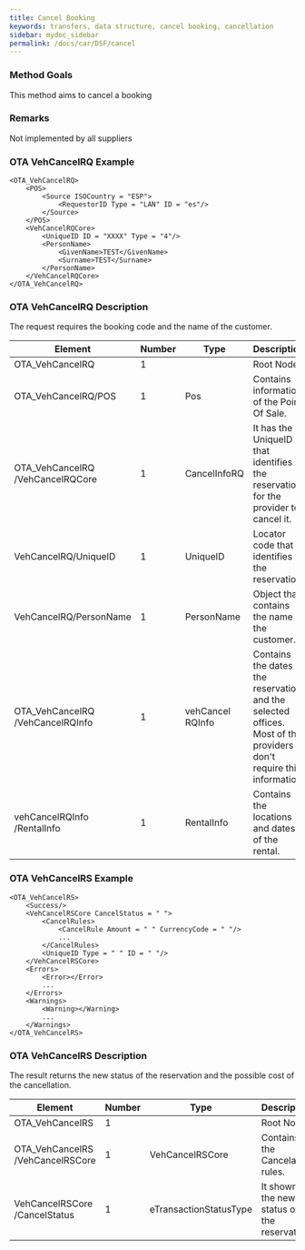 ```yaml
---
title: Cancel Booking
keywords: transfers, data structure, cancel booking, cancellation
sidebar: mydoc_sidebar
permalink: /docs/car/DSF/cancel
---
```




### Method Goals


This method aims to cancel a booking



### Remarks


Not implemented by all suppliers



### OTA VehCancelRQ Example




    <OTA_VehCancelRQ>
        <POS>
            <Source ISOCountry = "ESP">
                <RequestorID Type = "LAN" ID = "es"/>
            </Source>
        </POS>
        <VehCancelRQCore>
            <UniqueID ID = "XXXX" Type = "4"/>
            <PersonName>
                <GivenName>TEST</GivenName>
                <Surname>TEST</Surname>
            </PersonName>
        </VehCancelRQCore>
    </OTA_VehCancelRQ>



### OTA VehCancelRQ Description


The request requires the booking code and the name of the customer.



| **Element**				| **Number**	| **Type**	| **Description**						|
| ------------------------------------- | ------------- | ------------- | ------------------------------------------------------------- |
| OTA_VehCancelRQ			| 1           	|		| Root Node.        						|
| OTA_VehCancelRQ/POS			| 1   		| Pos    	| Contains information of the Point Of Sale. 			|
| OTA_VehCancelRQ /VehCancelRQCore	| 1   		| CancelInfoRQ	| It has the UniqueID that identifies the reservation for the provider to cancel it.	|
| VehCancelRQ/UniqueID			| 1   		| UniqueID	| Locator code that identifies the reservation. 		|
| VehCancelRQ/PersonName		| 1   		| PersonName	| Object that contains the name of the customer. 		|
| OTA_VehCancelRQ /VehCancelRQInfo	| 1   		| vehCancel RQInfo	| Contains the dates of the reservation and the selected offices. Most of the providers don't require this information.	|
| vehCancelRQInfo /RentalInfo		| 1   		| RentalInfo	| Contains the locations and dates of the rental.		|



### OTA VehCancelRS Example




    <OTA_VehCancelRS>
        <Success/>
        <VehCancelRSCore CancelStatus = " ">
            <CancelRules>
                <CancelRule Amount = " " CurrencyCode = " "/>
                ...
            </CancelRules>
            <UniqueID Type = " " ID = " "/>
        </VehCancelRSCore>
        <Errors>
            <Error></Error>
            ...
        </Errors>
        <Warnings>
            <Warning></Warning>
            ...
        </Warnings>
    </OTA_VehCancelRS>



### OTA VehCancelRS Description


The result returns the new status of the reservation and the possible
cost of the cancellation.


 
| **Element**				| **Number**	| **Type**	| **Description**						|
| ------------------------------------- | ------------- | ------------- | ------------------------------------------------------------- |
| OTA_VehCancelRS     			| 1             |        	| Root Node							|
| OTA_VehCancelRS /VehCancelRSCore	| 1     	| VehCancelRSCore | Contains the Cancelation rules.				|
| VehCancelRSCore /CancelStatus		| 1     	| eTransactionStatusType | It showns the new status of the reservation.		|

